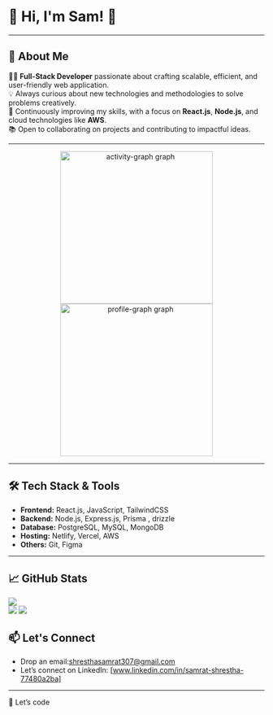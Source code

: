 # 🌟 Hi, I'm Sam! 👋  
---

## 🚀 About Me  

👨‍💻 **Full-Stack Developer** passionate about crafting scalable, efficient, and user-friendly web application.  
💡 Always curious about new technologies and methodologies to solve problems creatively.  
🌱 Continuously improving my skills, with a focus on **React.js**, **Node.js**, and cloud technologies like **AWS**.  
📚 Open to collaborating on projects and contributing to impactful ideas.

---
<div align="center">
  <img src="https://github-readme-activity-graph.vercel.app/graph?username=haverwoods&radius=16&theme=react&area=true&order=5" height="300" alt="activity-graph graph" />
  <img src="http://github-profile-summary-cards.vercel.app/api/cards/profile-details?username=haverwoods&radius=16&theme=react&area=true&order=5" height="300" alt="profile-graph graph" />
 </div>
  
   


---
## 🛠️ Tech Stack & Tools  

- **Frontend:** React.js, JavaScript, TailwindCSS  
- **Backend:** Node.js, Express.js, Prisma , drizzle 
- **Database:** PostgreSQL, MySQL, MongoDB  
- **Hosting:** Netlify, Vercel, AWS  
- **Others:** Git, Figma 
---

## 📈 GitHub Stats  

 ![](https://github-readme-stats.vercel.app/api?username=haverwoods&theme=vue-dark&show_icons=true&hide_border=true&count_private=true)
 <br>
 ![](http://github-profile-summary-cards.vercel.app/api/cards/most-commit-language?username=haverwoods&theme=city_lights)
 ![](http://github-profile-summary-cards.vercel.app/api/cards/repos-per-language?username=haverwoods&theme=city_lights)

## 📫 Let's Connect  

- Drop an email:[shresthasamrat307@gmail.com](mailto:shresthasamrat307@gmail.com)  
- Let’s connect on LinkedIn: [www.linkedin.com/in/samrat-shrestha-77480a2ba]  

---

🙌 Let’s code
